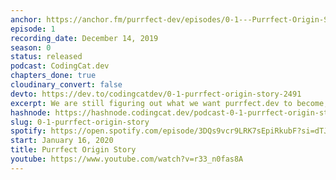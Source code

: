 ```yaml
---
anchor: https://anchor.fm/purrfect-dev/episodes/0-1---Purrfect-Origin-Story-ea7pgq
episode: 1
recording_date: December 14, 2019
season: 0
status: released
podcast: CodingCat.dev
chapters_done: true
cloudinary_convert: false
devto: https://dev.to/codingcatdev/0-1-purrfect-origin-story-2491
excerpt: We are still figuring out what we want purrfect.dev to become, but having fun learning about everyone in the web development community.
hashnode: https://hashnode.codingcat.dev/podcast-0-1-purrfect-origin-story
slug: 0-1-purrfect-origin-story
spotify: https://open.spotify.com/episode/3DQs9vcr9LRK7sEpiRkubF?si=dTJx71SOQXiia6bbdmBv-Q
start: January 16, 2020
title: Purrfect Origin Story
youtube: https://www.youtube.com/watch?v=r33_n0fas8A
---
```

